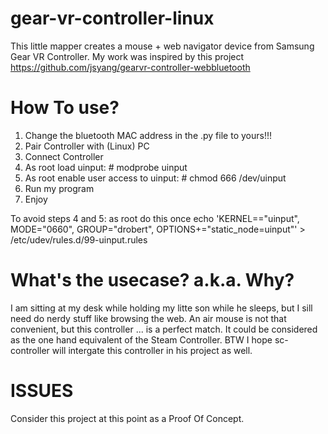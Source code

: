 # gear-vr-controller-linux

This little mapper creates a mouse + web navigator device from Samsung Gear VR Controller.
My work was inspired by this project
https://github.com/jsyang/gearvr-controller-webbluetooth

# How To use?
1. Change the bluetooth MAC address in the .py file to yours!!!
2. Pair Controller with (Linux) PC
3. Connect Controller
4. As root load uinput: # modprobe uinput
5. As root enable user access to uinput: # chmod 666 /dev/uinput
6. Run my program
7. Enjoy

To avoid steps 4 and 5:
as root do this once
echo 'KERNEL=="uinput", MODE="0660", GROUP="drobert", OPTIONS+="static_node=uinput"' > /etc/udev/rules.d/99-uinput.rules


# What's the usecase? a.k.a. Why?

I am sitting at my desk while holding my litte son while he sleeps, but I sill need do nerdy stuff like browsing the web. An air mouse is not that convenient, but this controller ... is a perfect match. 
It could be considered as the one hand equivalent of the Steam Controller.
BTW I hope sc-controller will intergate this controller in his project as well.

# ISSUES
Consider this project at this point as a Proof Of Concept.

